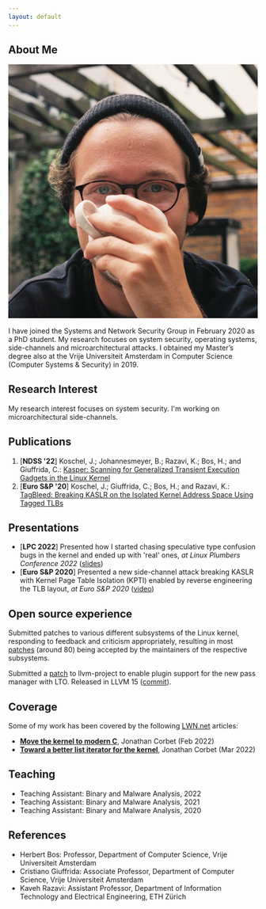```yaml
---
layout: default
---
```


## About Me

<img class="profile-picture" src="profile.jpg">

I have joined the Systems and Network Security Group in February 2020 as a PhD student. My research focuses on system security, operating systems, side-channels and microarchitectural attacks.
I obtained my Master’s degree also at the Vrije Universiteit Amsterdam in Computer Science (Computer Systems & Security) in 2019.

## Research Interest

My research interest focuses on system security. I'm working on microarchitectural side-channels.

## Publications

1. [**NDSS '22**] Koschel, J.; Johannesmeyer, B.; Razavi, K.; Bos, H.; and Giuffrida, C.: [Kasper: Scanning for Generalized Transient Execution Gadgets in the Linux Kernel](https://download.vusec.net/papers/kasper_ndss22.pdf)
2. [**Euro S&P '20**] Koschel, J.; Giuffrida, C.; Bos, H.; and Razavi, K.: [TagBleed: Breaking KASLR on the Isolated Kernel Address Space Using Tagged TLBs](https://download.vusec.net/papers/tagbleed_eurosp20.pdf)

## Presentations

* [**LPC 2022**] Presented how I started chasing speculative type confusion bugs in the kernel and ended up with 'real' ones, *at Linux Plumbers Conference 2022* ([slides](https://lpc.events/event/16/contributions/1211/attachments/979/1981/LPC2022_slides_Jakob_Koschel.pdf))
* [**Euro S&P 2020**] Presented a new side-channel attack breaking KASLR with Kernel Page Table Isolation (KPTI) enabled by reverse engineering the TLB layout, *at Euro S&P 2020* ([video](https://www.youtube.com/watch?v=GR0lbb7XUfs))

## Open source experience

Submitted patches to various different subsystems of the Linux kernel, responding to feedback and criticism appropriately, resulting in most [patches](https://git.kernel.org/pub/scm/linux/kernel/git/torvalds/linux.git/log/?qt=author&q=jakobkoschel%40gmail.com) (around 80) being accepted by the maintainers of the respective subsystems.

Submitted a [patch](https://reviews.llvm.org/D120490) to llvm-project to enable plugin support for the new pass manager with LTO. Released in LLVM 15 ([commit](https://github.com/llvm/llvm-project/commit/0c86198b279a98c8550fde318b59ed3ca0ca5045)).

## Coverage

Some of my work has been covered by the following [LWN.net](https://LWN.net) articles:

* [**Move the kernel to modern C**](https://lwn.net/Articles/885941/), Jonathan Corbet (Feb 2022)
* [**Toward a better list iterator for the kernel**](https://lwn.net/Articles/887097/), Jonathan Corbet (Mar 2022)

## Teaching

* Teaching Assistant: Binary and Malware Analysis, 2022
* Teaching Assistant: Binary and Malware Analysis, 2021
* Teaching Assistant: Binary and Malware Analysis, 2020

## References

* Herbert Bos: Professor, Department of Computer Science, Vrije Universiteit Amsterdam
* Cristiano Giuffrida: Associate Professor, Department of Computer Science, Vrije Universiteit Amsterdam
* Kaveh Razavi: Assistant Professor, Department of Information Technology and Electrical Engineering, ETH Zürich



